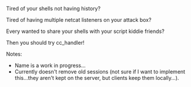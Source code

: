 Tired of your shells not having history?

Tired of having multiple netcat listeners on your attack box?

Every wanted to share your shells with your script kiddie friends?

Then you should try cc_handler!

Notes:
- Name is a work in progress...
- Currently doesn't remove old sessions (not sure if I want to implement this...they aren't kept on the server, but clients keep them locally...).